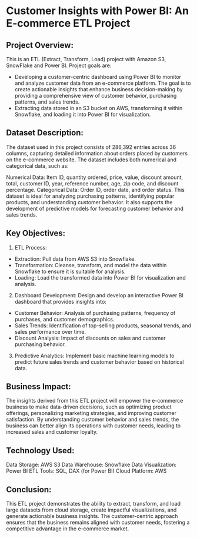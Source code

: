 # Customer Insights with Power BI: An E-commerce ETL Project

## Project Overview:
This is an ETL (Extract, Transform, Load) project with Amazon S3, SnowFlake and Power BI. Project goals are:
  * Developing a customer-centric dashboard using Power BI to monitor and analyze customer data from an e-commerce platform.  The goal is to create actionable insights that enhance business decision-making by providing a comprehensive view of customer behavior, purchasing patterns, and sales trends.
  * Extracting data stored in an S3 bucket on AWS, transforming it within Snowflake, and loading it into Power BI for visualization.

## Dataset Description:
The dataset used in this project consists of 286,392 entries across 36 columns, capturing detailed information about orders placed by customers on the e-commerce website. The dataset includes both numerical and categorical data, such as:

Numerical Data: Item ID, quantity ordered, price, value, discount amount, total, customer ID, year, reference number, age, zip code, and discount percentage.
Categorical Data: Order ID, order date, and order status.
This dataset is ideal for analyzing purchasing patterns, identifying popular products, and understanding customer behavior. It also supports the development of predictive models for forecasting customer behavior and sales trends.

## Key Objectives:

1. ETL Process:
* Extraction: Pull data from AWS S3 into Snowflake.
* Transformation: Cleanse, transform, and model the data within Snowflake to ensure it is suitable for analysis.
* Loading: Load the transformed data into Power BI for visualization and analysis.
  
2. Dashboard Development: Design and develop an interactive Power BI dashboard that provides insights into:
* Customer Behavior: Analysis of purchasing patterns, frequency of purchases, and customer demographics.
* Sales Trends: Identification of top-selling products, seasonal trends, and sales performance over time.
* Discount Analysis: Impact of discounts on sales and customer purchasing behavior.

3. Predictive Analytics: Implement basic machine learning models to predict future sales trends and customer behavior based on historical data.

## Business Impact:
The insights derived from this ETL project will empower the e-commerce business to make data-driven decisions, such as optimizing product offerings, personalizing marketing strategies, and improving customer satisfaction. By understanding customer behavior and sales trends, the business can better align its operations with customer needs, leading to increased sales and customer loyalty.

## Technology Used:
Data Storage: AWS S3
Data Warehouse: Snowflake
Data Visualization: Power BI
ETL Tools: SQL, DAX (for Power BI)
Cloud Platform: AWS

## Conclusion:
This ETL project demonstrates the ability to extract, transform, and load large datasets from cloud storage, create impactful visualizations, and generate actionable business insights. The customer-centric approach ensures that the business remains aligned with customer needs, fostering a competitive advantage in the e-commerce market.
